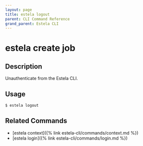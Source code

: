 ```yaml
---
layout: page
title: estela logout
parent: CLI Command Reference
grand_parent: Estela CLI
---
```


# estela create job

## Description

Unauthenticate from the Estela CLI.

## Usage

```bash
$ estela logout
```

## Related Commands

- [estela context]({% link estela-cli/commands/context.md %})
- [estela login]({% link estela-cli/commands/login.md %})
